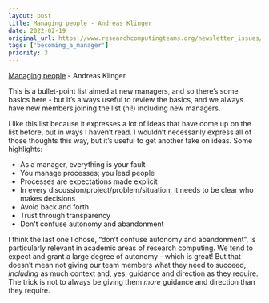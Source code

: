 ```yaml
---
layout: post
title: Managing people - Andreas Klinger
date: 2022-02-19
original_url: https://www.researchcomputingteams.org/newsletter_issues/0110
tags: ['becoming_a_manager']
priority: 3
---
```


<!-- markdownlint-disable MD033 -->
<!-- markdownlint-disable MD041 -->
<!-- markdownlint-disable MD049 -->

[Managing people](https://klinger.io/posts/managing-people-🤯) - Andreas Klinger

This is a bullet-point list aimed at new managers, and so there’s some basics here - but it’s always useful to review the basics, and we always have new members joining the list (hi!) including new managers.

I like this list because it expresses a lot of ideas that have come up on the list before, but in ways I haven’t read.  I wouldn’t necessarily express all of those thoughts this way, but it’s useful to get another take on ideas.  Some highlights:

- As a manager, everything is your fault
- You manage processes; you lead people
- Processes are expectations made explicit
- In every discussion/project/problem/situation, it needs to be clear who makes decisions
- Avoid back and forth
- Trust through transparency
- Don't confuse autonomy and abandonment

I think the last one I chose, “don’t confuse autonomy and abandonment”, is particularly relevant in academic areas of research computing.  We tend to expect and grant a large degree of autonomy - which is great!   But that doesn’t mean not giving our team members what they need to succeed, *including* as much context and, yes, guidance and direction as they require.  The trick is not to always be giving them *more* guidance and direction than they require.